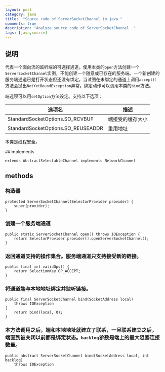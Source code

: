 ```yaml
---
layout: post
category: java
title:  "Source code of ServerSocketChannel in java."
comments: true
description: "Analyze source code of ServerSocketChannel ."
tags: [java,source]
---
```


## 说明

代表一个面向流的监听端的可选择通道。使用本类的`open`方法创建一个`ServerSocketChannel`实例，不能创建一个随意或已存在的服务端。一个新创建的服务端通道已是打开状态但还没有绑定。当试图在未绑定的通道上调用`accept()`方法会抛出`NotYetBoundException`异常。绑定动作可以调用本类的`bind`方法。

端选项可以用`setOption`方法设定。支持以下选项：

| 选项名                                | 描述       |
| ---------------------------------- | -------- |
| StandardSocketOptions.SO_RCVBUF    | 端接受的缓存大小 |
| StandardSocketOptions.SO_REUSEADDR | 重用地址     |

 本类是线程安全。

##implements

```
extends AbstractSelectableChannel implements NetworkChannel
```

## methods

### 构造器

```
protected ServerSocketChannel(SelectorProvider provider) {
    super(provider);
}
```

### 创建一个服务端通道

```
public static ServerSocketChannel open() throws IOException {
    return SelectorProvider.provider().openServerSocketChannel();
}
```

### 返回通道支持的操作集合。服务端通道只支持接受新的链接。

```
public final int validOps() {
    return SelectionKey.OP_ACCEPT;
}
```

### 将通道端与本地地址绑定并监听链接。

```
public final ServerSocketChannel bind(SocketAddress local)
    throws IOException
{
    return bind(local, 0);
}
```

### 本方法调用之后，端和本地地址就建立了联系，一旦联系建立之后，端直到被关闭以前都是绑定状态。`backlog`参数是端上的最大阻塞连接数量。

```
public abstract ServerSocketChannel bind(SocketAddress local, int backlog)
    throws IOException
```